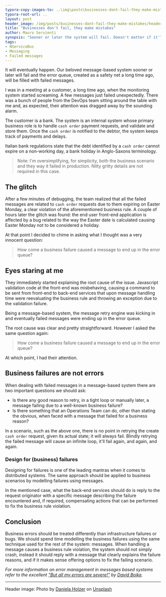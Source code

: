 ```yaml
---
typora-copy-images-to: ..\img\posts\businesses-dont-fail-they-make-mistakes
typora-root-url: ..
layout: post
header_image: /img/posts/businesses-dont-fail-they-make-mistakes/header.jpg
title: "Businesses don't fail, they make mistakes"
author: Mauro Servienti
synopsis: "Sooner or later the system will fail. Doesn't matter if it'll be for an infrastructure failure or a bug. It'll fail. Dealing with failures can be tricky especially when business failures are handled like if they were infrastructure ones."
tags:
- NServiceBus
- Messaging
- Failed messages
---
```


It will eventually happen. Our beloved message-based system sooner or later will fail and the error queue, created as a safety net a long time ago, will be filled with failed messages.

I was in a meeting at a customer, a long time ago, when the monitoring system started screaming. A few messages just failed unexpectedly. There was a bunch of people from the DevOps team sitting around the table with me and, as expected, their attention was dragged away by the sounding alarm.

The customer is a bank. The system is an internal system whose primary business role is to handle `cash order` payment requests, and validate and store them. Once the `cash order` is notified to the debtor, the system keeps track of payments and delays.

Italian bank regulations state that the debt identified by a `cash order` cannot expire on a non-working day, a bank holiday in Anglo-Saxons terminology.

> Note: I'm oversimplifying, for simplicity, both the business scenario and they way it failed in production. Nitty gritty details are not required in this case.

## The glitch

After a few minutes of debugging, the team realized that all the failed messages are related to `cash order` requests due to them expiring on Easter Monday, a clear violation of the aforementioned business rule.
A couple of hours later the glitch was found: the end user front-end application is affected by a bug related to the way the Easter date is calculated causing Easter Monday not to be considered a holiday.

At that point I decided to chime in asking what I thought was a very innocent question:

> How come a business failure caused a message to end up in the error queue?

## Eyes staring at me

They immediately started explaining the root cause of the issue. Javascript validation code at the front-end was misbehaving, causing a command to be sent from front-end to back-end services that upon message handling time were reevaluating the business rule and throwing an exception due to the validation failure.

Being a message-based system, the message retry engine was kicking in and eventually failed messages were ending up in the error queue.

The root cause was clear and pretty straightforward. However I asked the same question again:

> How come a business failure caused a message to end up in the error queue?

At which point, I had their attention.

## Business failures are not errors

When dealing with failed messages in a message-based system there are two important questions we should ask:

* Is there any good reason to retry, in a tight loop or manually later, a message failing due to a well-known business failure?
* Is there something that an Operations Team can do, other than stating the obvious, when faced with a message that failed for a business reason?

In a scenario, such as the above one, there is no point in retrying the create `cash order` request, given its actual state; it will always fail. Blindly retrying the failed message will cause an infinite loop, it'll fail again, and again, and again.

### Design for (business) failures

Designing for failures is one of the leading mantras when it comes to distributed systems. The same approach should be applied to business scenarios by modelling failures using messages.

In the mentioned case, what the back-end services should do is reply to the request originator with a specific message describing the failure encountered and, if required, compensating actions that can be performed to fix the business rule violation.

## Conclusion

Business errors should be treated differently than infrastructure failures or bugs. We should spend time modelling the business failures using the same technique used for the rest of the system: messages. When handling a message causes a business rule violation, the system should not simply crash, instead it should reply with a message that clearly explains the failure reasons, and if it makes sense offering options to fix the failing scenario.

*For more information on error management in messages based systems refer to the excellent ["But all my errors are severe!"](https://particular.net/blog/but-all-my-errors-are-severe) by [David Boike](https://www.make-awesome.com/).*

---
Header image: Photo by [Daniela Holzer](https://unsplash.com/@matscha?utm_source=unsplash&utm_medium=referral&utm_content=creditCopyText) on [Unsplash](https://unsplash.com/search/photos/mistake?utm_source=unsplash&utm_medium=referral&utm_content=creditCopyText)
